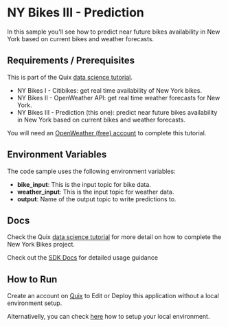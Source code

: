 # NY Bikes III - Prediction

In this sample you'll see how to predict near future bikes availability in New York based on current bikes and weather forecasts.

## Requirements / Prerequisites

This is part of the Quix [data science tutorial](https://quix.ai/docs/guides/tutorials/data-science-tutorial.html). 

- NY Bikes I - Citibikes: get real time availability of New York bikes.
- NY Bikes II - OpenWeather API: get real time weather forecasts for New York.
- NY Bikes III - Prediction (this one): predict near future bikes availability in New York based on current bikes and weather forecasts.

You will need an [OpenWeather (free) account](https://home.openweathermap.org/users/sign_up/) to complete this tutorial.


## Environment Variables

The code sample uses the following environment variables:

- **bike_input**: This is the input topic for bike data.
- **weather_input**: This is the input topic for weather data.
- **output**: Name of the output topic to write predictions to.

## Docs
Check the Quix [data science tutorial](https://quix.ai/docs/guides/tutorials/data-science-tutorial.html) for more detail on how to complete the New York Bikes project. 

Check out the [SDK Docs](https://quix.ai/docs/sdk/introduction.html) for detailed usage guidance

## How to Run
Create an account on [Quix](https://portal.platform.quix.ai/self-sign-up?xlink=github) to Edit or Deploy this application without a local environment setup.

Alternativelly, you can check [here](/python/local-development) how to setup your local environment.


